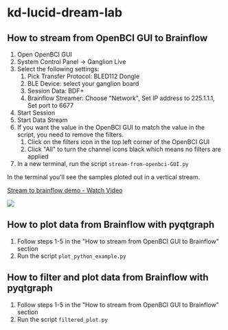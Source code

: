 # kd-lucid-dream-lab

## How to stream from OpenBCI GUI to Brainflow

1. Open OpenBCI GUI
2. System Control Panel -> Ganglion Live
2. Select the following settings:
   1. Pick Transfer Protocol: BLED112 Dongle
   2. BLE Device: select your ganglion board
   3. Session Data: BDF+
   4. Brainflow Streamer: Choose "Network", Set IP address to 225.1.1.1, Set port to 6677
3. Start Session 
4. Start Data Stream
5. If you want the value in the OpenBCI GUI to match the value in the script, you need to remove the filters.   
   1. Click on the filters icon in the top left corner of the OpenBCI GUI
   2. Click "All" to turn the channel icons black which means no filters are applied
6. In a new terminal, run the script `stream-from-openbci-GUI.py`

In the terminal you'll see the samples ploted out in a vertical stream.

<div>
    <a href="https://www.loom.com/share/7c4b133287134a08a924a850928adf90">
      <p>Stream to brainflow demo - Watch Video</p>
    </a>
    <a href="https://www.loom.com/share/7c4b133287134a08a924a850928adf90">
      <img style="max-width:300px;" src="https://cdn.loom.com/sessions/thumbnails/7c4b133287134a08a924a850928adf90-866d7ca113c60d57-full-play.gif">
    </a>
  </div>

## How to plot data from Brainflow with pyqtgraph

1. Follow steps 1-5 in the "How to stream from OpenBCI GUI to Brainflow" section
2. Run the script `plot_python_example.py`

## How to filter and plot data from Brainflow with pyqtgraph

1. Follow steps 1-5 in the "How to stream from OpenBCI GUI to Brainflow" section
2. Run the script `filtered_plot.py`

